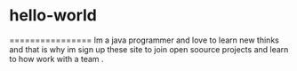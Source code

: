 # hello-world
================
Im a java programmer and love to learn new thinks and that is why im sign up these site to join open soource projects and learn to how work with a team .

